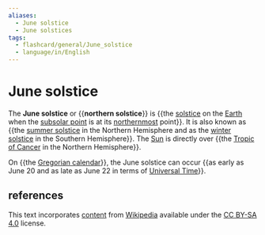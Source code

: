 ```yaml
---
aliases:
  - June solstice
  - June solstices
tags:
  - flashcard/general/June_solstice
  - language/in/English
---
```


# June solstice

The __June solstice__ or {{__northern solstice__}} is {{the [solstice](solstice.md) on the [Earth](Earth.md) when the [subsolar point](subsolar%20point.md) is at its [northernmost](north.md) point}}. It is also known as {{the [summer solstice](summer%20solstice.md) in the Northern Hemisphere and as the [winter solstice](winter%20solstice.md) in the Southern Hemisphere}}. The [Sun](Sun.md) is directly over {{the [Tropic of Cancer](Tropic%20of%20Cancer.md) in the Northern Hemisphere}}. <!--SR:!2024-07-07,4,270!2024-07-07,4,270!2024-07-07,4,270!2024-07-07,4,270-->

On {{the [Gregorian calendar](Gregorian%20calendar.md)}}, the June solstice can occur {{as early as June 20 and as late as June 22 in terms of [Universal Time](Universal%20Time.md)}}. <!--SR:!2024-07-07,4,270!2024-07-07,4,270-->

## references

This text incorporates [content](https://en.wikipedia.org/wiki/June_solstice) from [Wikipedia](Wikipedia.md) available under the [CC BY-SA 4.0](https://creativecommons.org/licenses/by-sa/4.0/) license.
